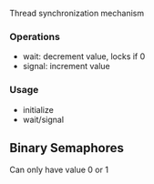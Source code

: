 Thread synchronization mechanism

### Operations
- wait: decrement value, locks if 0
- signal: increment value

### Usage
- initialize
- wait/signal

## Binary Semaphores
Can only have value 0 or 1